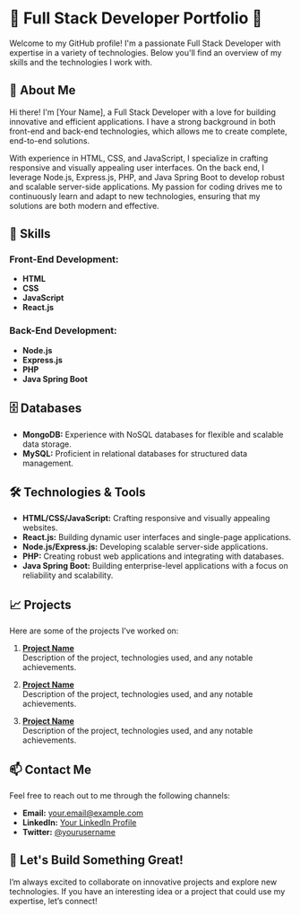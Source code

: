 # 🚀 Full Stack Developer Portfolio 🚀

Welcome to my GitHub profile! I'm a passionate Full Stack Developer with expertise in a variety of technologies. Below you'll find an overview of my skills and the technologies I work with.

## 🌟 About Me

Hi there! I'm [Your Name], a Full Stack Developer with a love for building innovative and efficient applications. I have a strong background in both front-end and back-end technologies, which allows me to create complete, end-to-end solutions.

With experience in HTML, CSS, and JavaScript, I specialize in crafting responsive and visually appealing user interfaces. On the back end, I leverage Node.js, Express.js, PHP, and Java Spring Boot to develop robust and scalable server-side applications. My passion for coding drives me to continuously learn and adapt to new technologies, ensuring that my solutions are both modern and effective.

## 🌟 Skills

### Front-End Development:
- **HTML**
- **CSS**
- **JavaScript**
- **React.js**

### Back-End Development:
- **Node.js**
- **Express.js**
- **PHP**
- **Java Spring Boot**


## 🗄️ Databases

- **MongoDB:** Experience with NoSQL databases for flexible and scalable data storage.
- **MySQL:** Proficient in relational databases for structured data management.


## 🛠️ Technologies & Tools

- **HTML/CSS/JavaScript:** Crafting responsive and visually appealing websites.
- **React.js:** Building dynamic user interfaces and single-page applications.
- **Node.js/Express.js:** Developing scalable server-side applications.
- **PHP:** Creating robust web applications and integrating with databases.
- **Java Spring Boot:** Building enterprise-level applications with a focus on reliability and scalability.


## 📈 Projects

Here are some of the projects I've worked on:

1. **[Project Name](#)**  
   Description of the project, technologies used, and any notable achievements.

2. **[Project Name](#)**  
   Description of the project, technologies used, and any notable achievements.

3. **[Project Name](#)**  
   Description of the project, technologies used, and any notable achievements.

## 📫 Contact Me

Feel free to reach out to me through the following channels:

- **Email:** your.email@example.com
- **LinkedIn:** [Your LinkedIn Profile](#)
- **Twitter:** [@yourusername](#)

## 🚀 Let's Build Something Great!

I’m always excited to collaborate on innovative projects and explore new technologies. If you have an interesting idea or a project that could use my expertise, let’s connect!
